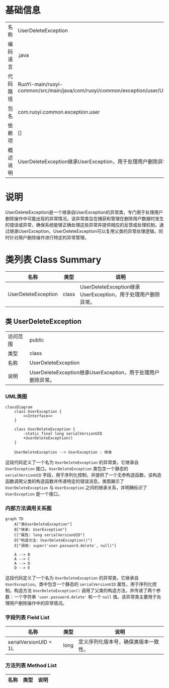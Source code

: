 # 基础信息

|      |      |
|------|------|
| 名称 | UserDeleteException |
| 编码语言 | .java |
| 代码路径 | RuoYi-main/ruoyi-common/src/main/java/com/ruoyi/common/exception/user/UserDeleteException.java |
| 包名 | com.ruoyi.common.exception.user |
| 依赖项 | [] |
| 概述说明 | UserDeleteException继承UserException，用于处理用户删除异常。 |

# 说明

UserDeleteException是一个继承自UserException的异常类，专门用于处理用户删除操作中可能出现的异常情况。该异常类旨在捕获和管理在删除用户数据时发生的错误或异常，确保系统能够正确处理这些异常并提供相应的反馈或处理机制。通过继承UserException，UserDeleteException可以复用父类的异常处理逻辑，同时针对用户删除操作进行特定的异常管理。

# 类列表 Class Summary

| 名称   | 类型  | 说明 |
|-------|------|-------------|
| UserDeleteException | class | UserDeleteException继承UserException，用于处理用户删除异常。 |



## 类 UserDeleteException

|      |      |
|------|------|
| 访问范围 | public |
| 类型 | class |
| 名称 | UserDeleteException |
| 说明 | UserDeleteException继承UserException，用于处理用户删除异常。 |


### UML类图

```mermaid
classDiagram
    class UserException {
        <<Interface>>
    }

    class UserDeleteException {
        -static final long serialVersionUID
        +UserDeleteException()
    }

    UserDeleteException --> UserException : 继承
```

这段代码定义了一个名为 `UserDeleteException` 的异常类，它继承自 `UserException` 接口。`UserDeleteException` 类包含一个静态的 `serialVersionUID` 字段，用于序列化控制，并提供了一个无参构造函数，该构造函数调用父类的构造函数并传递特定的错误消息。类图展示了 `UserDeleteException` 与 `UserException` 之间的继承关系，并明确标识了 `UserException` 是一个接口。


### 内部方法调用关系图

```mermaid
graph TD
    A["类UserDeleteException"]
    B["继承: UserException"]
    C["属性: long serialVersionUID"]
    D["构造方法: UserDeleteException()"]
    E["调用: super('user.password.delete', null)"]

    A --> B
    A --> C
    A --> D
    D --> E
```

这段代码定义了一个名为 `UserDeleteException` 的异常类，它继承自 `UserException`。类中包含一个静态的 `serialVersionUID` 属性，用于序列化控制。构造方法 `UserDeleteException()` 调用了父类的构造方法，并传递了两个参数：一个字符串 `'user.password.delete'` 和一个 `null` 值。该异常类主要用于处理用户删除操作中的异常情况。

### 字段列表 Field List

| 名称  | 类型  | 说明 |
|-------|-------|------|
| serialVersionUID = 1L | long | 定义序列化版本号，确保类版本一致性。 |

### 方法列表 Method List

| 名称  | 类型  | 说明 |
|-------|-------|------|




